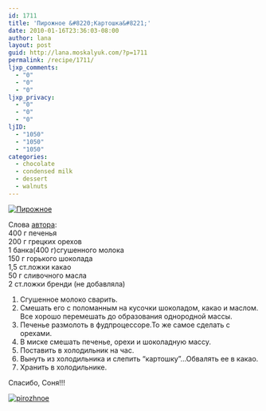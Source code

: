 ```yaml
---
id: 1711
title: 'Пирожное &#8220;Картошка&#8221;'
date: 2010-01-16T23:36:03-08:00
author: lana
layout: post
guid: http://lana.moskalyuk.com/?p=1711
permalink: /recipe/1711/
ljxp_comments:
  - "0"
  - "0"
  - "0"
ljxp_privacy:
  - "0"
  - "0"
  - "0"
ljID:
  - "1050"
  - "1050"
  - "1050"
categories:
  - chocolate
  - condensed milk
  - dessert
  - walnuts
---
```

<a class="flickr-image alignnone" title="Пирожное " href="http://www.flickr.com/photos/67405678@N00/4277367227/" target="_blank"><img src="http://farm5.static.flickr.com/4057/4277367227_3c231a1f08.jpg" alt="Пирожное " /></a>

Слова [автора](http://buxgalter-sofia.livejournal.com/94905.html?page=2#comments):  
400 г печенья  
200 г грецких орехов  
1 банка(400 г)сгушенного молока  
150 г горького шоколада  
1,5 ст.ложки какао  
50 г сливочного масла  
2 ст.ложки бренди (не добавляла)

1. Сгушенное молоко сварить.  
2. Смешать его с поломанным на кусочки шоколадом, какао и маслом. Все хорошо перемешать до образования однородной массы.  
3. Печенье размолоть в фудпроцeссоре.То же самое сделать с орехами.  
4. В миске смешать печенье, орехи и шоколадную массу.  
5. Поставить в холодильник на час.  
6. Вынуть из холодильника и слепить &#8220;картошку&#8221;&#8230;Обвалять ее в какао.  
7. Хранить в холодильнике.

Спасибо, Соня!!!

<a class="flickr-image alignnone" title="pirozhnoe " href="http://www.flickr.com/photos/67405678@N00/4278114484/" target="_blank"><img src="http://farm5.static.flickr.com/4033/4278114484_476f682b89.jpg" alt="pirozhnoe " /></a>
